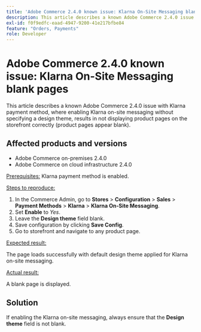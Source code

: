 ```yaml
---
title: 'Adobe Commerce 2.4.0 known issue: Klarna On-Site Messaging blank pages'
description: This article describes a known Adobe Commerce 2.4.0 issue with Klarna payment method, where enabling Klarna on-site messaging without specifying a design theme, results in not displaying product pages on the storefront correctly (product pages appear blank).
exl-id: f0f9edfc-eaad-4947-9200-41e217bfbe84
feature: "Orders, Payments"
role: Developer
---
```

# Adobe Commerce 2.4.0 known issue: Klarna On-Site Messaging blank pages

This article describes a known Adobe Commerce 2.4.0 issue with Klarna payment method, where enabling Klarna on-site messaging without specifying a design theme, results in not displaying product pages on the storefront correctly (product pages appear blank).

## Affected products and versions

* Adobe Commerce on-premises 2.4.0
* Adobe Commerce on cloud infrastructure 2.4.0

<u>Prerequisites:</u> Klarna payment method is enabled.

<u>Steps to reproduce:</u>

1. In the Commerce Admin, go to **Stores** > **Configuration** > **Sales** > **Payment Methods** > **Klarna** > **Klarna On-Site Messaging**.
1. Set **Enable** to *Yes*.
1. Leave the **Design theme** field blank.
1. Save configuration by clicking **Save Config**.
1. Go to storefront and navigate to any product page.

<u>Expected result:</u>

The page loads successfully with default design theme applied for Klarna on-site messaging.

<u>Actual result:</u>

A blank page is displayed.

## Solution

If enabling the Klarna on-site messaging, always ensure that the **Design theme** field is not blank.
